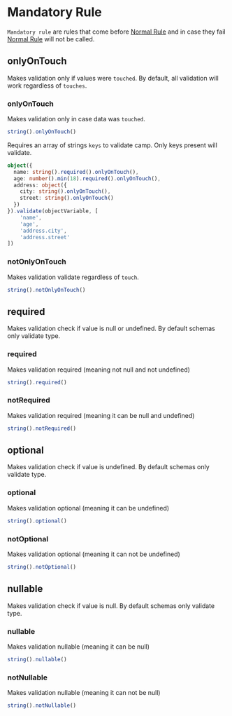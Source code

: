 # Mandatory Rule

`Mandatory rule` are rules that come before [Normal Rule](#normalRule) and in case they fail [Normal Rule](#normalRule) will not be called.

## onlyOnTouch

Makes validation only if values were `touched`. By default, all validation will work regardless of `touches`.

### onlyOnTouch

Makes validation only in case data was `touched`.

```Typescript
string().onlyOnTouch()
```

Requires an array of strings `keys` to validate camp. Only keys present will validate.

```Typescript
object({
  name: string().required().onlyOnTouch(),
  age: number().min(18).required().onlyOnTouch(),
  address: object({
	city: string().onlyOnTouch(),
	street: string().onlyOnTouch()
  })
}).validate(objectVariable, [
	'name',
	'age',
	'address.city',
	'address.street'
])
```

### notOnlyOnTouch

Makes validation validate regardless of `touch`. 

```Typescript
string().notOnlyOnTouch()
```

## required

Makes validation check if value is null or undefined. By default schemas only validate type.

### required

Makes validation required (meaning not null and not undefined)

```Typescript
string().required()
```
### notRequired

Makes validation required (meaning it can be null and undefined)

```Typescript
string().notRequired()
```
## optional

Makes validation check if value is undefined. By default schemas only validate type.

### optional

Makes validation optional (meaning it can be undefined)

```Typescript
string().optional()
```
### notOptional

Makes validation optional (meaning it can not be undefined)

```Typescript
string().notOptional()
```
## nullable

Makes validation check if value is null. By default schemas only validate type.

### nullable

Makes validation nullable (meaning it can be null)

```Typescript
string().nullable()
```
### notNullable

Makes validation nullable (meaning it can not be null)

```Typescript
string().notNullable()
```
